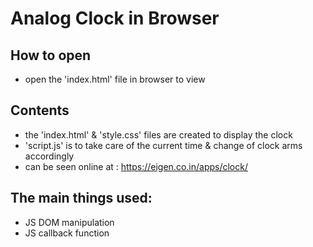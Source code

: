 # Analog Clock in Browser

## How to open 
- open the 'index.html' file in browser to view

## Contents
- the 'index.html' & 'style.css' files are created to display the clock
- 'script.js' is to take care of the current time & change of clock arms accordingly
- can be seen online at : https://eigen.co.in/apps/clock/

## The main things used:
- JS DOM manipulation
- JS callback function 
